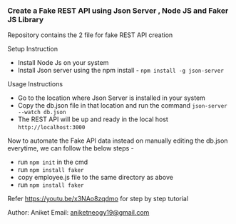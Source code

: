 ### Create a Fake REST API using Json Server , Node JS and Faker JS Library

Repository contains the 2 file for fake REST API creation

Setup Instruction

- Install Node Js on your system
- Install Json server using the npm install - ```npm install -g json-server```


Usage Instructions

- Go to the location where Json Server is installed in your system
- Copy the db.json file in that location and run the command ```json-server --watch db.json```
- The REST API will be up and ready in the local host ```http://localhost:3000```

Now to automate the Fake API data instead on manually editing the db.json everytime, we can follow the below steps - 

- run ```npm init``` in the cmd 
- run ```npm install faker```
- copy employee.js file to the same directory as above
- run ```npm install faker```

Refer https://youtu.be/x3NAo8zqdmo for step by step tutorial

Author: Aniket
Email: aniketneogy19@gmail.com
